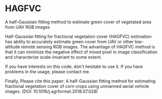 # HAGFVC
A half-Gaussian fitting method to estimate green cover of vegetated area from UAV RGB images

Half-Gaussian fitting for fractional vegetation cover (HAGFVC) estimation has ability to accurately estimate green cover from UAV or other low-altitude remote sensing RGB images. The advantage of HAGFVC method is that it can minimize the negative effect of mixed pixel in image classification and characterize scale-invariant to some extent.


If you have interests on this code, don't hesitate to use it.
If you have problems in the usage, please contact me.

Finally, Please cite this paper: A half-Gaussian fitting method for estimating fractional vegetation cover of corn crops using unmanned aerial vehicle images. (DOI: 10.1016/j.agrformet.2018.07.028)
